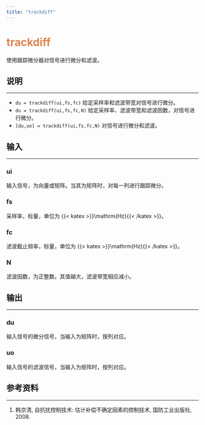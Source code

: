 ```yaml
---
title: "trackdiff"
---
```


# <font color="#DD8452"> trackdiff </font>

使用跟踪微分器对信号进行微分和滤波。

## 说明
---

- `du = trackdiff(ui,fs,fc)` 给定采样率和滤波带宽对信号进行微分。
- `du = trackdiff(ui,fs,fc,N)` 给定采样率、滤波带宽和滤波因数，对信号进行微分。
- `[du,uo] = trackdiff(ui,fs,fc,N)` 对信号进行微分和滤波。


## 输入
---

### ui

输入信号，为向量或矩阵。当其为矩阵时，对每一列进行跟踪微分。

### fs

采样率，标量，单位为 {{< katex >}}\mathrm{Hz}{{< /katex >}}。

### fc

滤波截止频率，标量，单位为 {{< katex >}}\mathrm{Hz}{{< /katex >}}。

### N

滤波因数，为正整数。其值越大，滤波带宽相应减小。

## 输出
---

### du

输入信号的微分信号，当输入为矩阵时，按列对应。

### uo

输入信号的滤波信号，当输入为矩阵时，按列对应。

## 参考资料
---

1. 韩京清, 自抗扰控制技术: 估计补偿不确定因素的控制技术, 国防工业出版社, 2008.
